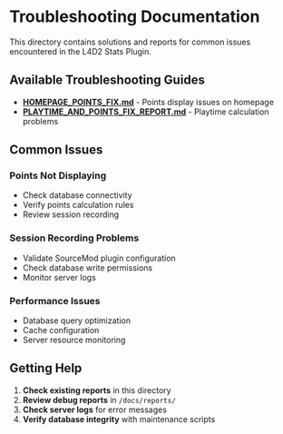 # Troubleshooting Documentation

This directory contains solutions and reports for common issues encountered in the L4D2 Stats Plugin.

## Available Troubleshooting Guides

- **[HOMEPAGE_POINTS_FIX.md](HOMEPAGE_POINTS_FIX.md)** - Points display issues on homepage
- **[PLAYTIME_AND_POINTS_FIX_REPORT.md](PLAYTIME_AND_POINTS_FIX_REPORT.md)** - Playtime calculation problems

## Common Issues

### Points Not Displaying
- Check database connectivity
- Verify points calculation rules
- Review session recording

### Session Recording Problems  
- Validate SourceMod plugin configuration
- Check database write permissions
- Monitor server logs

### Performance Issues
- Database query optimization
- Cache configuration
- Server resource monitoring

## Getting Help

1. **Check existing reports** in this directory
2. **Review debug reports** in `/docs/reports/`
3. **Check server logs** for error messages
4. **Verify database integrity** with maintenance scripts
